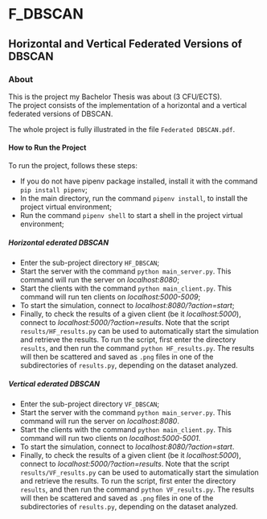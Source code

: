 # F_DBSCAN
## Horizontal and Vertical Federated Versions of DBSCAN
### About
This is the project my Bachelor Thesis was about (3 CFU/ECTS).  
The project consists of the implementation of a horizontal and a vertical federated versions of DBSCAN.  

The whole project is fully illustrated in the file `Federated DBSCAN.pdf`.

#### How to Run the Project
To run the project, follows these steps:
* If you do not have pipenv package installed, install it with the command `pip install pipenv`;
* In the main directory, run the command `pipenv install`, to install the project virtual environment;
* Run the command `pipenv shell` to start a shell in the project virtual environment;
##### Horizontal ederated DBSCAN
* Enter the sub-project directory `HF_DBSCAN`;
* Start the server with the command `python main_server.py`. This command will run the server on _localhost:8080_;
* Start the clients with the command `python main_client.py`. This command will run ten clients on _localhost:5000-5009_;
* To start the simulation, connect to _localhost:8080/?action=start_;
* Finally, to check the results of a given client (be it _localhost:5000_), connect to  _localhost:5000/?action=results_.
Note that the script `results/HF_results.py` can be used to automatically start the simulation and retrieve the results. To run the script, first enter the directory `results`, and then run the command `python HF_results.py`. The results will then be scattered and saved as `.png` files in one of the subdirectories of `results.py`, depending on the dataset analyzed.
##### Vertical ederated DBSCAN
* Enter the sub-project directory `VF_DBSCAN`;
* Start the server with the command `python main_server.py`. This command will run the server on _localhost:8080_.
* Start the clients with the command `python main_client.py`. This command will run two clients on _localhost:5000-5001_.
* To start the simulation, connect to _localhost:8080/?action=start_.
* Finally, to check the results of a given client (be it _localhost:5000_), connect to  _localhost:5000/?action=results_.
Note that the script `results/VF_results.py` can be used to automatically start the simulation and retrieve the results. To run the script, first enter the directory `results`, and then run the command `python VF_results.py`. The results will then be scattered and saved as `.png` files in one of the subdirectories of `results.py`, depending on the dataset analyzed.
